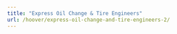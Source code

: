 ```yaml
---
title: "Express Oil Change & Tire Engineers"
url: /hoover/express-oil-change-and-tire-engineers-2/
---
```

